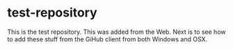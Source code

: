 test-repository
===============
This is the test repository. This was added from the Web.
Next is to see how to add these stuff from the GiHub client from both Windows and OSX.
